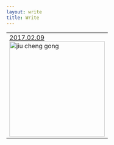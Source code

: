 ```yaml
---
layout: write
title: Write
---
```


<table>
<tr>
<td>
<a href="">2017.02.09</a>
<br/>
<img src="http://imglf1.ph.126.net/ZOSE2xGcKDM6KkdtnDP0HA==/6631880304793726603.jpg" alt="jiu cheng gong" width="250"/>
</td>
</tr>
</table>
